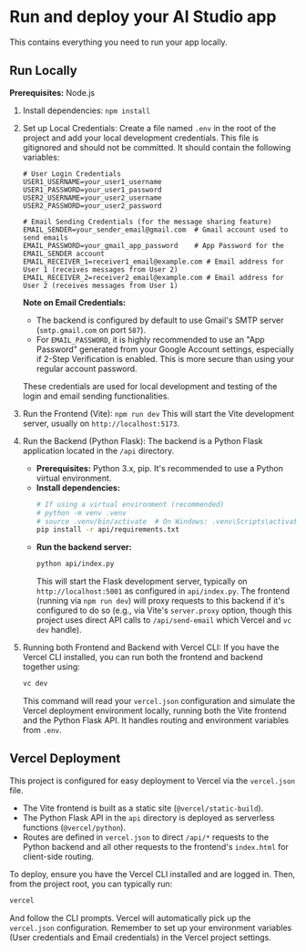 # Run and deploy your AI Studio app

This contains everything you need to run your app locally.

## Run Locally

**Prerequisites:**  Node.js


1. Install dependencies:
   `npm install`
2. Set up Local Credentials:
   Create a file named `.env` in the root of the project and add your local development credentials. This file is gitignored and should not be committed.
   It should contain the following variables:

   ```
   # User Login Credentials
   USER1_USERNAME=your_user1_username
   USER1_PASSWORD=your_user1_password
   USER2_USERNAME=your_user2_username
   USER2_PASSWORD=your_user2_password

   # Email Sending Credentials (for the message sharing feature)
   EMAIL_SENDER=your_sender_email@gmail.com  # Gmail account used to send emails
   EMAIL_PASSWORD=your_gmail_app_password    # App Password for the EMAIL_SENDER account
   EMAIL_RECEIVER_1=receiver1_email@example.com # Email address for User 1 (receives messages from User 2)
   EMAIL_RECEIVER_2=receiver2_email@example.com # Email address for User 2 (receives messages from User 1)
   ```
   **Note on Email Credentials:**
   - The backend is configured by default to use Gmail's SMTP server (`smtp.gmail.com` on port `587`).
   - For `EMAIL_PASSWORD`, it is highly recommended to use an "App Password" generated from your Google Account settings, especially if 2-Step Verification is enabled. This is more secure than using your regular account password.
   
   These credentials are used for local development and testing of the login and email sending functionalities.

3. Run the Frontend (Vite):
   `npm run dev`
   This will start the Vite development server, usually on `http://localhost:5173`.

4. Run the Backend (Python Flask):
   The backend is a Python Flask application located in the `/api` directory.
   - **Prerequisites:** Python 3.x, pip. It's recommended to use a Python virtual environment.
   - **Install dependencies:**
     ```bash
     # If using a virtual environment (recommended)
     # python -m venv .venv
     # source .venv/bin/activate  # On Windows: .venv\Scripts\activate
     pip install -r api/requirements.txt
     ```
   - **Run the backend server:**
     ```bash
     python api/index.py
     ```
     This will start the Flask development server, typically on `http://localhost:5001` as configured in `api/index.py`. The frontend (running via `npm run dev`) will proxy requests to this backend if it's configured to do so (e.g., via Vite's `server.proxy` option, though this project uses direct API calls to `/api/send-email` which Vercel and `vc dev` handle).

5. Running both Frontend and Backend with Vercel CLI:
   If you have the Vercel CLI installed, you can run both the frontend and backend together using:
   ```bash
   vc dev
   ```
   This command will read your `vercel.json` configuration and simulate the Vercel deployment environment locally, running both the Vite frontend and the Python Flask API. It handles routing and environment variables from `.env`.

## Vercel Deployment

This project is configured for easy deployment to Vercel via the `vercel.json` file.
- The Vite frontend is built as a static site (`@vercel/static-build`).
- The Python Flask API in the `api` directory is deployed as serverless functions (`@vercel/python`).
- Routes are defined in `vercel.json` to direct `/api/*` requests to the Python backend and all other requests to the frontend's `index.html` for client-side routing.

To deploy, ensure you have the Vercel CLI installed and are logged in. Then, from the project root, you can typically run:
```bash
vercel
```
And follow the CLI prompts. Vercel will automatically pick up the `vercel.json` configuration. Remember to set up your environment variables (User credentials and Email credentials) in the Vercel project settings.
